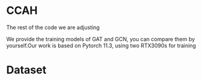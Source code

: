 # CCAH
The rest of the code we are adjusting

We provide the training models of GAT and GCN, you can compare them by yourself.Our work is based on Pytorch 11.3, using two RTX3090s for training


# Dataset
